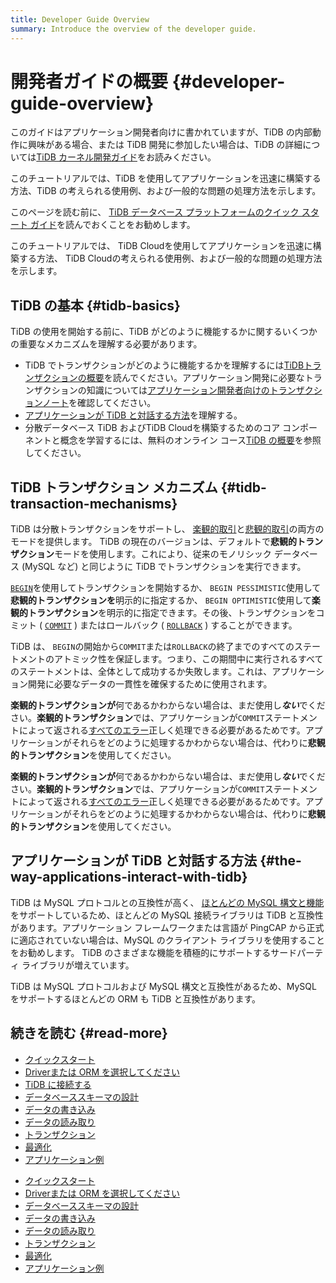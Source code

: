 ```yaml
---
title: Developer Guide Overview
summary: Introduce the overview of the developer guide.
---
```


# 開発者ガイドの概要 {#developer-guide-overview}

このガイドはアプリケーション開発者向けに書かれていますが、TiDB の内部動作に興味がある場合、または TiDB 開発に参加したい場合は、TiDB の詳細については[<a href="https://pingcap.github.io/tidb-dev-guide/">TiDB カーネル開発ガイド</a>](https://pingcap.github.io/tidb-dev-guide/)をお読みください。

<CustomContent platform="tidb">

このチュートリアルでは、TiDB を使用してアプリケーションを迅速に構築する方法、TiDB の考えられる使用例、および一般的な問題の処理方法を示します。

このページを読む前に、 [<a href="/quick-start-with-tidb.md">TiDB データベース プラットフォームのクイック スタート ガイド</a>](/quick-start-with-tidb.md)を読んでおくことをお勧めします。

</CustomContent>

<CustomContent platform="tidb-cloud">

このチュートリアルでは、 TiDB Cloudを使用してアプリケーションを迅速に構築する方法、 TiDB Cloudの考えられる使用例、および一般的な問題の処理方法を示します。

</CustomContent>

## TiDB の基本 {#tidb-basics}

TiDB の使用を開始する前に、TiDB がどのように機能するかに関するいくつかの重要なメカニズムを理解する必要があります。

-   TiDB でトランザクションがどのように機能するかを理解するには[<a href="/transaction-overview.md">TiDBトランザクションの概要</a>](/transaction-overview.md)を読んでください。アプリケーション開発に必要なトランザクションの知識については[<a href="/develop/dev-guide-transaction-overview.md">アプリケーション開発者向けのトランザクションノート</a>](/develop/dev-guide-transaction-overview.md)を確認してください。
-   [<a href="#the-way-applications-interact-with-tidb">アプリケーションが TiDB と対話する方法</a>](#the-way-applications-interact-with-tidb)を理解する。
-   分散データベース TiDB およびTiDB Cloudを構築するためのコア コンポーネントと概念を学習するには、無料のオンライン コース[<a href="https://eng.edu.pingcap.com/catalog/info/id:203/?utm_source=docs-dev-guide">TiDB の概要</a>](https://eng.edu.pingcap.com/catalog/info/id:203/?utm_source=docs-dev-guide)を参照してください。

## TiDB トランザクション メカニズム {#tidb-transaction-mechanisms}

TiDB は分散トランザクションをサポートし、 [<a href="/optimistic-transaction.md">楽観的取引</a>](/optimistic-transaction.md)と[<a href="/pessimistic-transaction.md">悲観的取引</a>](/pessimistic-transaction.md)の両方のモードを提供します。 TiDB の現在のバージョンは、デフォルトで**悲観的トランザクション**モードを使用します。これにより、従来のモノリシック データベース (MySQL など) と同じように TiDB でトランザクションを実行できます。

[<a href="/sql-statements/sql-statement-begin.md">`BEGIN`</a>](/sql-statements/sql-statement-begin.md)を使用してトランザクションを開始するか、 `BEGIN PESSIMISTIC`使用して**悲観的トランザクションを**明示的に指定するか、 `BEGIN OPTIMISTIC`使用して**楽観的トランザクション**を明示的に指定できます。その後、トランザクションをコミット ( [<a href="/sql-statements/sql-statement-commit.md">`COMMIT`</a>](/sql-statements/sql-statement-commit.md) ) またはロールバック ( [<a href="/sql-statements/sql-statement-rollback.md">`ROLLBACK`</a>](/sql-statements/sql-statement-rollback.md) ) することができます。

TiDB は、 `BEGIN`の開始から`COMMIT`または`ROLLBACK`の終了までのすべてのステートメントのアトミック性を保証します。つまり、この期間中に実行されるすべてのステートメントは、全体として成功するか失敗します。これは、アプリケーション開発に必要なデータの一貫性を確保するために使用されます。

<CustomContent platform="tidb">

**楽観的トランザクションが**何であるかわからない場合は、まだ使用し***ない***でください。**楽観的トランザクション**では、アプリケーションが`COMMIT`ステートメントによって返される[<a href="/error-codes.md">すべてのエラー</a>](/error-codes.md)正しく処理できる必要があるためです。アプリケーションがそれらをどのように処理するかわからない場合は、代わりに**悲観的トランザクション**を使用してください。

</CustomContent>

<CustomContent platform="tidb-cloud">

**楽観的トランザクションが**何であるかわからない場合は、まだ使用し***ない***でください。**楽観的トランザクション**では、アプリケーションが`COMMIT`ステートメントによって返される[<a href="https://docs.pingcap.com/tidb/stable/error-codes">すべてのエラー</a>](https://docs.pingcap.com/tidb/stable/error-codes)正しく処理できる必要があるためです。アプリケーションがそれらをどのように処理するかわからない場合は、代わりに**悲観的トランザクション**を使用してください。

</CustomContent>

## アプリケーションが TiDB と対話する方法 {#the-way-applications-interact-with-tidb}

TiDB は MySQL プロトコルとの互換性が高く、 [<a href="/mysql-compatibility.md">ほとんどの MySQL 構文と機能</a>](/mysql-compatibility.md)をサポートしているため、ほとんどの MySQL 接続ライブラリは TiDB と互換性があります。アプリケーション フレームワークまたは言語が PingCAP から正式に適応されていない場合は、MySQL のクライアント ライブラリを使用することをお勧めします。 TiDB のさまざまな機能を積極的にサポートするサードパーティ ライブラリが増えています。

TiDB は MySQL プロトコルおよび MySQL 構文と互換性があるため、MySQL をサポートするほとんどの ORM も TiDB と互換性があります。

## 続きを読む {#read-more}

<CustomContent platform="tidb">

-   [<a href="/develop/dev-guide-build-cluster-in-cloud.md">クイックスタート</a>](/develop/dev-guide-build-cluster-in-cloud.md)
-   [<a href="/develop/dev-guide-choose-driver-or-orm.md">Driverまたは ORM を選択してください</a>](/develop/dev-guide-choose-driver-or-orm.md)
-   [<a href="/develop/dev-guide-connect-to-tidb.md">TiDB に接続する</a>](/develop/dev-guide-connect-to-tidb.md)
-   [<a href="/develop/dev-guide-schema-design-overview.md">データベーススキーマの設計</a>](/develop/dev-guide-schema-design-overview.md)
-   [<a href="/develop/dev-guide-insert-data.md">データの書き込み</a>](/develop/dev-guide-insert-data.md)
-   [<a href="/develop/dev-guide-get-data-from-single-table.md">データの読み取り</a>](/develop/dev-guide-get-data-from-single-table.md)
-   [<a href="/develop/dev-guide-transaction-overview.md">トランザクション</a>](/develop/dev-guide-transaction-overview.md)
-   [<a href="/develop/dev-guide-optimize-sql-overview.md">最適化</a>](/develop/dev-guide-optimize-sql-overview.md)
-   [<a href="/develop/dev-guide-sample-application-java-spring-boot.md">アプリケーション例</a>](/develop/dev-guide-sample-application-java-spring-boot.md)

</CustomContent>

<CustomContent platform="tidb-cloud">

-   [<a href="/develop/dev-guide-build-cluster-in-cloud.md">クイックスタート</a>](/develop/dev-guide-build-cluster-in-cloud.md)
-   [<a href="/develop/dev-guide-choose-driver-or-orm.md">Driverまたは ORM を選択してください</a>](/develop/dev-guide-choose-driver-or-orm.md)
-   [<a href="/develop/dev-guide-schema-design-overview.md">データベーススキーマの設計</a>](/develop/dev-guide-schema-design-overview.md)
-   [<a href="/develop/dev-guide-insert-data.md">データの書き込み</a>](/develop/dev-guide-insert-data.md)
-   [<a href="/develop/dev-guide-get-data-from-single-table.md">データの読み取り</a>](/develop/dev-guide-get-data-from-single-table.md)
-   [<a href="/develop/dev-guide-transaction-overview.md">トランザクション</a>](/develop/dev-guide-transaction-overview.md)
-   [<a href="/develop/dev-guide-optimize-sql-overview.md">最適化</a>](/develop/dev-guide-optimize-sql-overview.md)
-   [<a href="/develop/dev-guide-sample-application-java-spring-boot.md">アプリケーション例</a>](/develop/dev-guide-sample-application-java-spring-boot.md)

</CustomContent>

